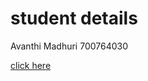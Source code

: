 # student details 
Avanthi Madhuri
700764030

[click here](https://drive.google.com/file/d/1OswxRmu6CaL0xifQBBRrcx75w2I8DYTk/view?usp=sharing)
